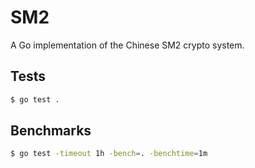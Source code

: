 # SM2
A Go implementation of the Chinese SM2 crypto system. 

## Tests
```bash
$ go test .
```

## Benchmarks
```bash
$ go test -timeout 1h -bench=. -benchtime=1m
```
